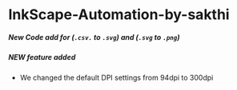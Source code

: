 # InkScape-Automation-by-sakthi

##### New Code add for (`.csv.` to `.svg`) and (`.svg` to `.png`)

##### NEW feature added

- We changed the default DPI settings from 94dpi to 300dpi
